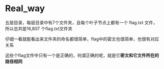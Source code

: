 # Real_way

五层目录，每层目录中有7个文件夹，且每个叶子节点上都有一个 flag.txt 文件，所以总共是16,807 个flag.txt文件夹

仔细一看就能看出来文件夹的命名都很简单，flag中的密文也很简单，也很有对应关系

这些个flag文件中只有一个是正确的，何谓正确的呢，就是它**密文和它文件所在的路径相同**